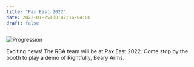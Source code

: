 ```yaml
---
title: "Pax East 2022"
date: 2022-01-25T00:42:16-04:00
draft: false
---
```


![Progression](/posters/rbapax.png)

Exciting news! The RBA team will be at Pax East 2022. Come stop by the booth to play a demo of Rightfully, Beary Arms. 